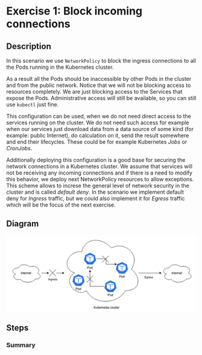 # Exercise 1: Block incoming connections

## Description
In this scenario we use `NetworkPolicy` to block the ingress connections to all the Pods running in the Kubernetes cluster.

As a result all the Pods should be inaccessible by other Pods in the cluster and from the public network.
Notice that we will not be blocking access to resources completely. We are just blocking access to the Services that expose the Pods. Administrative access will still be available, so you can still use `kubectl` just fine.

This configuration can be used, when we do not need direct access to the services running on the cluster. We do not need such access for example when our services just download data from a data source of some kind (for example: public Internet), do calculation on it, send the result somewhere and end their lifecycles. These could be for example Kubernetes *Jobs* or *CronJobs*.

Additionally deploying this configuration is a good base for securing the network connections in a Kubernetes cluster. We assume that services will not be receiving any incoming connections and if there is a need to modify this behavior, we deploy next NetworkPolicy resources to allow exceptions. This scheme allows to increse the general level of network security in the cluster and is called *default deny*. 
In the scenario we implement default deny for *Ingress* traffic, but we could also implement it for *Egress* traffic which will be the focus of the next exercise. 

## Diagram
![](https://raw.githubusercontent.com/Blackweather/kubernetes-network-policy/master/ex1-block-ingress/img/arch-diagram.png)

## Steps


### Summary